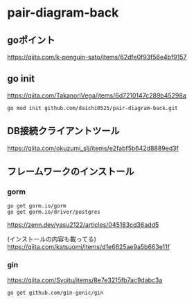 # pair-diagram-back

## goポイント
https://qiita.com/k-penguin-sato/items/62dfe0f93f56e4bf9157

## go init

https://qiita.com/TakanoriVega/items/6d7210147c289b45298a

```
go mod init github.com/daichi0525/pair-diagram-back.git

```

## DB接続クライアントツール
https://qiita.com/okuzumi_slj/items/e2fabf5b642d8889ed3f

## フレームワークのインストール

### gorm

```
go get gorm.io/gorm
go get gorm.io/driver/postgres
```

https://zenn.dev/yasu2122/articles/045183cd36add5

(インストールの内容も載ってる)
https://qiita.com/katsuomi/items/d1e6625ae9a5b663e11f

### gin
https://qiita.com/Syoitu/items/8e7e3215fb7ac9dabc3a

```
go get github.com/gin-gonic/gin
```

